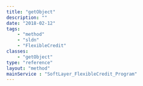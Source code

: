 ```yaml
---
title: "getObject"
description: ""
date: "2018-02-12"
tags:
    - "method"
    - "sldn"
    - "FlexibleCredit"
classes:
    - "getObject"
type: "reference"
layout: "method"
mainService : "SoftLayer_FlexibleCredit_Program"
---
```

